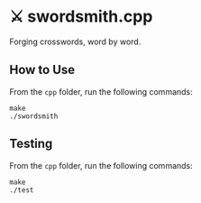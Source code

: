 # ⚔️ swordsmith.cpp

Forging crosswords, word by word.

## How to Use

From the `cpp` folder, run the following commands:

```
make
./swordsmith
```

## Testing

From the `cpp` folder, run the following commands:

```
make
./test
```

